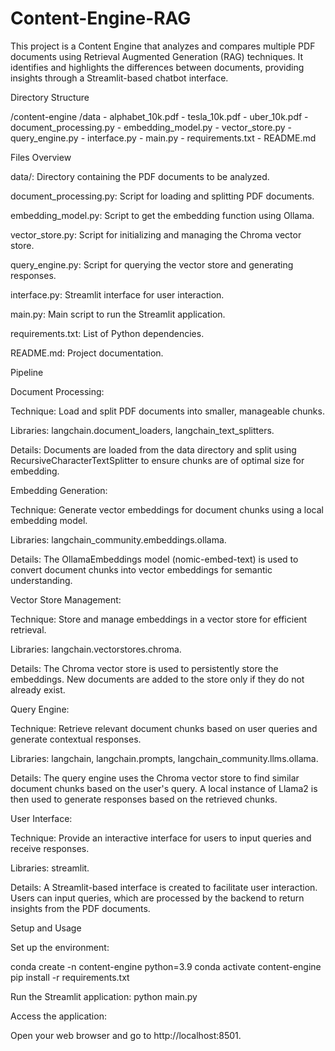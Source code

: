 # Content-Engine-RAG


This project is a Content Engine that analyzes and compares multiple PDF documents using Retrieval Augmented Generation (RAG) techniques. It identifies and highlights the differences between documents, providing insights through a Streamlit-based chatbot interface.



Directory Structure


/content-engine
    /data
        - alphabet_10k.pdf
        - tesla_10k.pdf
        - uber_10k.pdf
    - document_processing.py
    - embedding_model.py
    - vector_store.py
    - query_engine.py
    - interface.py
    - main.py
    - requirements.txt
    - README.md


    
Files Overview


data/: Directory containing the PDF documents to be analyzed.

document_processing.py: Script for loading and splitting PDF documents.

embedding_model.py: Script to get the embedding function using Ollama.

vector_store.py: Script for initializing and managing the Chroma vector store.

query_engine.py: Script for querying the vector store and generating responses.

interface.py: Streamlit interface for user interaction.

main.py: Main script to run the Streamlit application.

requirements.txt: List of Python dependencies.

README.md: Project documentation.



Pipeline


Document Processing:

Technique: Load and split PDF documents into smaller, manageable chunks.

Libraries: langchain.document_loaders, langchain_text_splitters.

Details: Documents are loaded from the data directory and split using RecursiveCharacterTextSplitter to ensure chunks are of optimal size for embedding.


Embedding Generation:

Technique: Generate vector embeddings for document chunks using a local embedding model.

Libraries: langchain_community.embeddings.ollama.

Details: The OllamaEmbeddings model (nomic-embed-text) is used to convert document chunks into vector embeddings for semantic understanding.


Vector Store Management:

Technique: Store and manage embeddings in a vector store for efficient retrieval.

Libraries: langchain.vectorstores.chroma.

Details: The Chroma vector store is used to persistently store the embeddings. New documents are added to the store only if they do not already exist.


Query Engine:

Technique: Retrieve relevant document chunks based on user queries and generate contextual responses.

Libraries: langchain, langchain.prompts, langchain_community.llms.ollama.

Details: The query engine uses the Chroma vector store to find similar document chunks based on the user's query. A local instance of Llama2 is then used to generate responses based on the retrieved chunks.


User Interface:

Technique: Provide an interactive interface for users to input queries and receive responses.

Libraries: streamlit.

Details: A Streamlit-based interface is created to facilitate user interaction. Users can input queries, which are processed by the backend to return insights from the PDF documents.

Setup and Usage


Set up the environment:

conda create -n content-engine python=3.9
conda activate content-engine
pip install -r requirements.txt



Run the Streamlit application:
python main.py


Access the application:

Open your web browser and go to http://localhost:8501.
